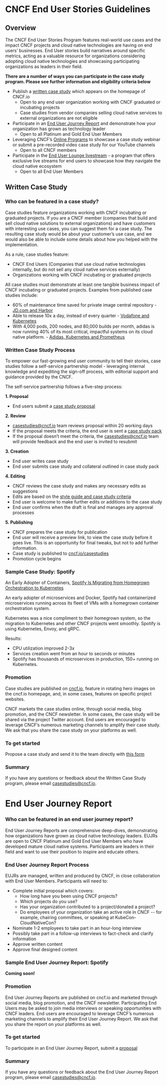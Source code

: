 # CNCF End User Stories Guidelines #

## Overview ##

The CNCF End User Stories Program features real-world use cases and the impact CNCF projects and cloud native technologies are having on end users’ businesses. End User stories build narratives around specific metrics, acting as a valuable resource for organizations considering adopting cloud native technologies and showcasing participating organizations as leaders in their field.

**There are a number of ways you can participate in the case study program. Please see further information and eligibility criteria below** 

* Publish a [written case study](#written-case-study) which appears on the homepage of CNCF.io 
  * Open to any end user organization working with CNCF graduated or incubating projects 
  * Case studies from vendor companies selling cloud native services to external organizations are not eligible
* Participate in an [End User Journey Report](#end-user-journey-report) and demonstrate how your organization has grown as technology leader 
  * Open to all Platinum and Gold End User Members 
* Leveraging CNCF’s [Online Programs](https://github.com/cncf/foundation/blob/master/online-programs-guidelines.md) to showcase a case study webinar or submit a pre-recorded video case study for our YouTube channels
  * Open to all CNCF members
* Participate in the [End User Lounge livestream](https://www.cncf.io/blog/2021/04/22/introducing-the-cncf-end-user-lounge-exclusive-live-streams-for-end-user-organizations/) - a program that offers exclusive live streams for end users to showcase how they navigate the cloud native ecosystem 
  * Open to all End User Members 


## Written Case Study ##

### Who can be featured in a case study? ###

Case studies feature organizations working with CNCF incubating or graduated projects.  If you are a CNCF member (companies that build and sell cloud native solutions to external organizations) and have customers with interesting use cases, you can suggest them for a case study. The resulting case study would be about your customer’s use case, and we would also be able to include some details about how you helped with the implementation.

As a rule, case studies feature:
* CNCF End Users (Companies that use cloud native technologies internally, but do not sell any cloud native services externally)
* Organizations working with CNCF incubating or graduated projects

All case studies must demonstrate at least one tangible business impact of CNCF incubating or graduated projects.
Examples from published case studies include:
* 60% of maintenance time saved for private image central repository - [JD.com and Harbor](https://www.cncf.io/case-studies/jdcom-harbor)
* Able to release 10x a day, instead of every quarter - [Vodafone and Kubernetes](https://www.cncf.io/case-studies/vodafone/)
* With 4,000 pods, 200 nodes, and 80,000 builds per month, adidas is now running 40% of its most critical, impactful systems on its cloud native platform. - [Adidas, Kubernetes and Prometheus](https://www.cncf.io/case-studies/adidas/) 
 

### Written Case Study Process ###

To empower our fast-growing end user community to tell their stories, case studies follow a self-service partnership model - leveraging internal knowledge and expediting the sign-off process, with editorial support and guidance provided by the CNCF.
 
The self-service partnership follows a five-step process:

**1. Proposal**
* End users submit a [case study proposal](https://forms.gle/3rexeb56aDuYNMga8)

**2. Review**
* casestudies@cncf.io team reviews proposal within 20 working days
* If the proposal meets the criteria, the end user is sent a [case study pack](https://drive.google.com/file/d/1a19vzDM7EZtAvBbJnkTeSVbvDp4z5Kex/view?usp=sharing) 
* If the proposal doesn’t meet the criteria, the casestudies@cncf.io team will provide feedback and the end user is invited to resubmit 

**3. Creation**
* End user writes case study
* End user submits case study and collateral outlined in case study pack

**4. Editing**
* CNCF reviews the case study and makes any necessary edits as suggestions
* Edits are based on the [style guide and case study criteria](https://github.com/cncf/foundation/blob/master/style-guide.md) 
* End user is welcome to make further edits or additions to the case study
* End user confirms when the draft is final and manages any approval processes

**5. Publishing**
* CNCF prepares the case study for publication
* End user will receive a preview link, to view the case study before it goes live. This is an opportunity for final tweaks, but not to add further information.
* Case study is published to [cncf.io/casestudies](cncf.io/casestudies)
* Promotion cycle begins


### Sample Case Study: Spotify ###
An Early Adopter of Containers, [Spotify Is Migrating from Homegrown Orchestration to Kubernetes](https://www.cncf.io/case-study/spotify/)

An early adopter of microservices and Docker, Spotify had containerized microservices running across its fleet of VMs with a homegrown container orchestration system.

Kubernetes was a nice compliment to their homegrown system, so the migration to Kubernetes and other CNCF projects went smoothly. Spotify is using Kubernetes, Envoy, and gRPC.

Results:
* CPU utilization improved 2-3x
* Services creation went from an hour to seconds or minutes
* Spotify has thousands of microservices in production, 150+ running on Kubernetes.


### Promotion ###
Case studies are published on [cncf.io](https://www.cncf.io/newsroom/case-studies/), feature in rotating hero images on the cncf.io homepage, and, in some cases, features on specific project websites. 

CNCF markets the case studies online, through social media, blog promotion, and the CNCF newsletter. In some cases, the case study will be shared via the project Twitter account. End users are encouraged to leverage CNCF’s numerous marketing channels to amplify their case study. We ask that you share the case study on your platforms as well.


### To get started ###

Propose a case study and send it to the team directly with [this form](https://forms.gle/3rexeb56aDuYNMga8)

### Summary ###

If you have any questions or feedback about the Written Case Study program, please email casestudies@cncf.io.



# End User Journey Report # 

### Who can be featured in an end user journey report? ###

End User Journey Reports are comprehensive deep-dives, demonstrating how organizations have grown as cloud native technology leaders. EUJRs are open to CNCF Platinum and Gold End User Members who have developed mature cloud native systems. Participants are leaders in their field and want to use their position to inspire and educate others. 

### End User Journey Report Process ### 

EUJRs are managed, written and produced by CNCF, in close collaboration with End User Members.
Participants will need to:
* Complete initial proposal which covers:
  * How long have you been using CNCF projects?
  * Which projects do you use?
  * Has your organization contributed to a project/donated a project?
  * Do employees of your organization take an active role in CNCF -- for example, chairing committees, or speaking at KubeCon-CloudNativeCon?
* Nominate 1-2 employees to take part in an hour-long interview
* Possibly take part in a follow-up interviews to fact-check and clarify information 
* Approve written content
* Approve final designed content 

### Sample End User Journey Report: Spotify ### 

**Coming soon!** 

### Promotion ### 

End User Journey Reports are published on cncf.io and marketed through social media, blog promotion, and the CNCF newsletter. Participating End Users may be asked to join media interviews or speaking opportunities with CNCF leaders. 
End users are encouraged to leverage CNCF’s numerous marketing channels to amplify their End User Journey Report. We ask that you share the report on your platforms as well.

### To get started ### 

To participate in an End User Journey Report, submit a [proposal](https://forms.gle/y2wqydF1hVGBRXGEA)

### Summary ###

If you have any questions or feedback about the End User Journey Report program, please email casestudies@cncf.io.
